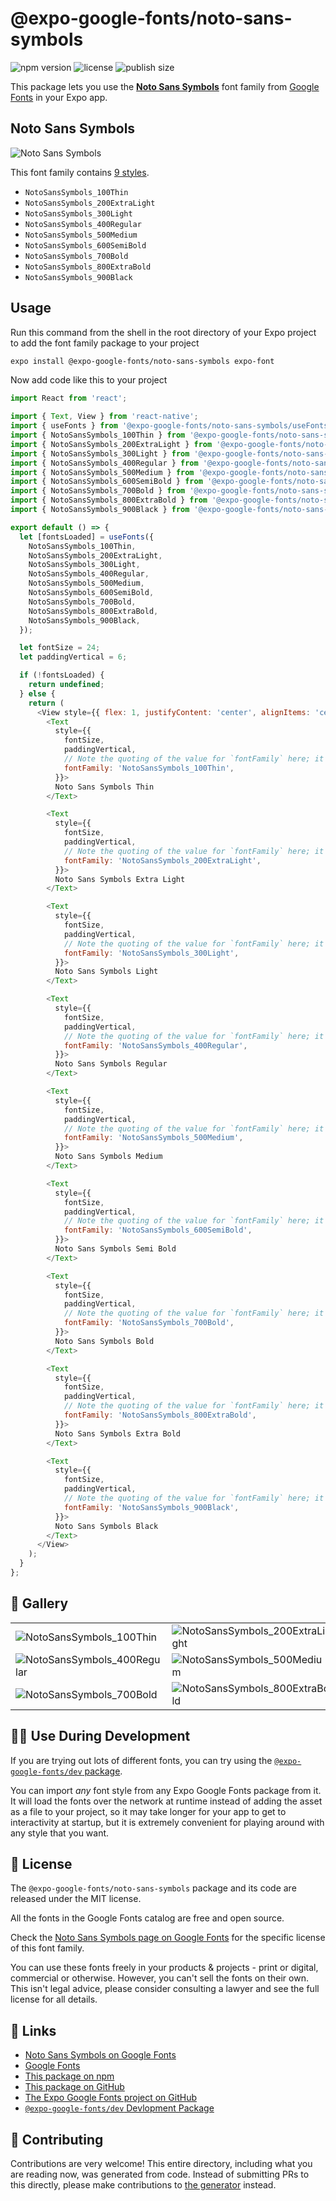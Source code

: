 # @expo-google-fonts/noto-sans-symbols

![npm version](https://flat.badgen.net/npm/v/@expo-google-fonts/noto-sans-symbols)
![license](https://flat.badgen.net/github/license/expo/google-fonts)
![publish size](https://flat.badgen.net/packagephobia/install/@expo-google-fonts/noto-sans-symbols)

This package lets you use the [**Noto Sans Symbols**](https://fonts.google.com/specimen/Noto+Sans+Symbols) font family from [Google Fonts](https://fonts.google.com/) in your Expo app.

## Noto Sans Symbols

![Noto Sans Symbols](./font-family.png)

This font family contains [9 styles](#-gallery).

- `NotoSansSymbols_100Thin`
- `NotoSansSymbols_200ExtraLight`
- `NotoSansSymbols_300Light`
- `NotoSansSymbols_400Regular`
- `NotoSansSymbols_500Medium`
- `NotoSansSymbols_600SemiBold`
- `NotoSansSymbols_700Bold`
- `NotoSansSymbols_800ExtraBold`
- `NotoSansSymbols_900Black`

## Usage

Run this command from the shell in the root directory of your Expo project to add the font family package to your project
```sh
expo install @expo-google-fonts/noto-sans-symbols expo-font
```

Now add code like this to your project
```js
import React from 'react';

import { Text, View } from 'react-native';
import { useFonts } from '@expo-google-fonts/noto-sans-symbols/useFonts';
import { NotoSansSymbols_100Thin } from '@expo-google-fonts/noto-sans-symbols/100Thin';
import { NotoSansSymbols_200ExtraLight } from '@expo-google-fonts/noto-sans-symbols/200ExtraLight';
import { NotoSansSymbols_300Light } from '@expo-google-fonts/noto-sans-symbols/300Light';
import { NotoSansSymbols_400Regular } from '@expo-google-fonts/noto-sans-symbols/400Regular';
import { NotoSansSymbols_500Medium } from '@expo-google-fonts/noto-sans-symbols/500Medium';
import { NotoSansSymbols_600SemiBold } from '@expo-google-fonts/noto-sans-symbols/600SemiBold';
import { NotoSansSymbols_700Bold } from '@expo-google-fonts/noto-sans-symbols/700Bold';
import { NotoSansSymbols_800ExtraBold } from '@expo-google-fonts/noto-sans-symbols/800ExtraBold';
import { NotoSansSymbols_900Black } from '@expo-google-fonts/noto-sans-symbols/900Black';

export default () => {
  let [fontsLoaded] = useFonts({
    NotoSansSymbols_100Thin,
    NotoSansSymbols_200ExtraLight,
    NotoSansSymbols_300Light,
    NotoSansSymbols_400Regular,
    NotoSansSymbols_500Medium,
    NotoSansSymbols_600SemiBold,
    NotoSansSymbols_700Bold,
    NotoSansSymbols_800ExtraBold,
    NotoSansSymbols_900Black,
  });

  let fontSize = 24;
  let paddingVertical = 6;

  if (!fontsLoaded) {
    return undefined;
  } else {
    return (
      <View style={{ flex: 1, justifyContent: 'center', alignItems: 'center' }}>
        <Text
          style={{
            fontSize,
            paddingVertical,
            // Note the quoting of the value for `fontFamily` here; it expects a string!
            fontFamily: 'NotoSansSymbols_100Thin',
          }}>
          Noto Sans Symbols Thin
        </Text>

        <Text
          style={{
            fontSize,
            paddingVertical,
            // Note the quoting of the value for `fontFamily` here; it expects a string!
            fontFamily: 'NotoSansSymbols_200ExtraLight',
          }}>
          Noto Sans Symbols Extra Light
        </Text>

        <Text
          style={{
            fontSize,
            paddingVertical,
            // Note the quoting of the value for `fontFamily` here; it expects a string!
            fontFamily: 'NotoSansSymbols_300Light',
          }}>
          Noto Sans Symbols Light
        </Text>

        <Text
          style={{
            fontSize,
            paddingVertical,
            // Note the quoting of the value for `fontFamily` here; it expects a string!
            fontFamily: 'NotoSansSymbols_400Regular',
          }}>
          Noto Sans Symbols Regular
        </Text>

        <Text
          style={{
            fontSize,
            paddingVertical,
            // Note the quoting of the value for `fontFamily` here; it expects a string!
            fontFamily: 'NotoSansSymbols_500Medium',
          }}>
          Noto Sans Symbols Medium
        </Text>

        <Text
          style={{
            fontSize,
            paddingVertical,
            // Note the quoting of the value for `fontFamily` here; it expects a string!
            fontFamily: 'NotoSansSymbols_600SemiBold',
          }}>
          Noto Sans Symbols Semi Bold
        </Text>

        <Text
          style={{
            fontSize,
            paddingVertical,
            // Note the quoting of the value for `fontFamily` here; it expects a string!
            fontFamily: 'NotoSansSymbols_700Bold',
          }}>
          Noto Sans Symbols Bold
        </Text>

        <Text
          style={{
            fontSize,
            paddingVertical,
            // Note the quoting of the value for `fontFamily` here; it expects a string!
            fontFamily: 'NotoSansSymbols_800ExtraBold',
          }}>
          Noto Sans Symbols Extra Bold
        </Text>

        <Text
          style={{
            fontSize,
            paddingVertical,
            // Note the quoting of the value for `fontFamily` here; it expects a string!
            fontFamily: 'NotoSansSymbols_900Black',
          }}>
          Noto Sans Symbols Black
        </Text>
      </View>
    );
  }
};

```

## 🔡 Gallery


||||
|-|-|-|
|![NotoSansSymbols_100Thin](./NotoSansSymbols_100Thin.ttf.png)|![NotoSansSymbols_200ExtraLight](./NotoSansSymbols_200ExtraLight.ttf.png)|![NotoSansSymbols_300Light](./NotoSansSymbols_300Light.ttf.png)||
|![NotoSansSymbols_400Regular](./NotoSansSymbols_400Regular.ttf.png)|![NotoSansSymbols_500Medium](./NotoSansSymbols_500Medium.ttf.png)|![NotoSansSymbols_600SemiBold](./NotoSansSymbols_600SemiBold.ttf.png)||
|![NotoSansSymbols_700Bold](./NotoSansSymbols_700Bold.ttf.png)|![NotoSansSymbols_800ExtraBold](./NotoSansSymbols_800ExtraBold.ttf.png)|![NotoSansSymbols_900Black](./NotoSansSymbols_900Black.ttf.png)||


## 👩‍💻 Use During Development

If you are trying out lots of different fonts, you can try using the [`@expo-google-fonts/dev` package](https://github.com/expo/google-fonts/tree/master/font-packages/dev#readme).

You can import *any* font style from any Expo Google Fonts package from it. It will load the fonts
over the network at runtime instead of adding the asset as a file to your project, so it may take longer
for your app to get to interactivity at startup, but it is extremely convenient
for playing around with any style that you want.

## 📖 License

The `@expo-google-fonts/noto-sans-symbols` package and its code are released under the MIT license.

All the fonts in the Google Fonts catalog are free and open source.

Check the [Noto Sans Symbols page on Google Fonts](https://fonts.google.com/specimen/Noto+Sans+Symbols) for the specific license of this font family.

You can use these fonts freely in your products & projects - print or digital, commercial or otherwise. However, you can't sell the fonts on their own. This isn't legal advice, please consider consulting a lawyer and see the full license for all details.

## 🔗 Links

- [Noto Sans Symbols on Google Fonts](https://fonts.google.com/specimen/Noto+Sans+Symbols)
- [Google Fonts](https://fonts.google.com/)
- [This package on npm](https://www.npmjs.com/package/@expo-google-fonts/noto-sans-symbols)
- [This package on GitHub](https://github.com/expo/google-fonts/tree/master/font-packages/noto-sans-symbols)
- [The Expo Google Fonts project on GitHub](https://github.com/expo/google-fonts)
- [`@expo-google-fonts/dev` Devlopment Package](https://github.com/expo/google-fonts/tree/master/font-packages/dev)

## 🤝 Contributing

Contributions are very welcome! This entire directory, including what you are reading now, was generated from code. Instead of submitting PRs to this directly, please make contributions to [the generator](https://github.com/expo/google-fonts/tree/master/packages/generator) instead.
